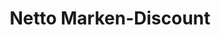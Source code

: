 ---
title: "Netto Marken-Discount"
url: /bad-kreuznach/netto-marken-discount-am-grenzgraben/
shop: Supermarkt
---